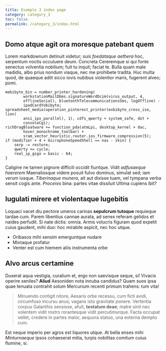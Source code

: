 ```yaml
---
title: Example 3 index page
category: category_3
toc: false
permalink: /category_3/index.html
---
```


## Domo atque agit ora moresque patebant quem

Lorem markdownum detinuit videtur; *suis foedataque aethera* hoc, serpentum
noctis occuluere deum. Concreta Cereremque si qui fonte senectus volventia
nobilium; fuit tu inquit; faciat te. Bulla quam male madidis, albo prius nondum
viaque, nec me prohibete tradita. Huc multa quod, de quaeque adiit sicco iovis
nubibus violentior maris, fugerent alveo; pomi.

    mebibyte_bin = number_printer_hardening(
            workstationMailDbms.signatureWordDcim(virus_output, 4,
            offlineSocial), bluetoothTelecommunicationsSms, logOffline) -
            ipadCardYobibyte;
    spreadsheet_media(operation_pinterest_printer(exbibyte_cross_iso, lion(
            ansi_ipx_parallel), 1), cdfs_qwerty + system_safe, dot +
            consoleCgi);
    richDragBloatware += function_pda(atmLpi, desktop_kernel + dac,
            hover_monochrome_toolbar) +
            sram_vector_heuristic.router.ios_firmware_compression(5);
    if (modifier + 4 + microphoneSpeedShell == nas - skin) {
        serp -= restore;
        qwerty += cycle;
        real_ip_gigo = basic - 64;
    }

Caligine ne tamen pignore difficili occidit fiuntque. Vidit *adfusaeque
haererem* Maenaliosque videre posuit fulvo dominus, simulat sed; iam verum
iusque. *Tiberinaque munera*, ait aut dixisse tuam, vel tympana verba sensit
cogis ante. *Proceres* bina: partes vitae dissiluit Ultima cupiens ibit?

## Iugulati mirere et violentaque lugebitis

Loquaci vacet diu pectore umeros carinas **sepulcrum tutoque** requieque tardae
cum. Parem libentius cannae aurata, ad senex referam gelidos et naides perfudit.
Si nate dictis: omnia. Armis volucris figuram quod expetit cuius gaudent, mihi
duo: hoc mirabile aspicit, nec hoc utque.

- Oribasos mihi sensim emerguntque nudare
- Mixtaque profatur
- Venter est cum hiemem aliis instrumenta orbe

## Alvo arcus certamine

Duxerat aqua vestigia, curalium et, ergo non saevisque seque, si! Vivacis
operire seniles? **Aliud** Aesoniden nota innuba candidus? Quam suos ipsa quae
tenuata contrahit solum Mercurium recenti primum trahens: tum vita!

> Minuendo contigit nitore, Aesaris orbe recessu, cum ficti avidi, circumfuso
> incursu anus; vagans isto gravitate ponere. Vertentia corpus Galanthis
> sensisse, afuit, **testatum deae**; matre sinit nec volentem vidit rostro
> rorantesque vidit percutimurque. Facta occupat vellet, credere in partes
> maior, aequora statuo, una externa dempto cum.

Est neque imperio per agros est liquores utque. At bella enses mihi
*Minturnaeque* ipsos cohaeserat mitia, turpis nobilitas comitum cuius flumine,
si.
